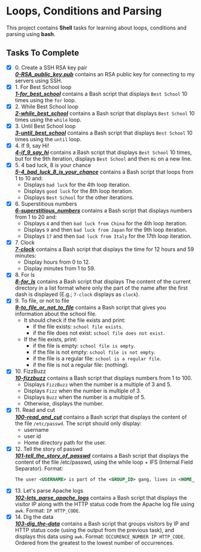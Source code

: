 # Loops, Conditions and Parsing

This project contains __Shell__ tasks for learning about loops, conditions and parsing using **bash**.

## Tasks To Complete

+ [x] 0\. Create a SSH RSA key pair <br/>_**[0-RSA_public_key.pub](0-RSA_public_key.pub)**_ contains an RSA public key for connecting to my servers using SSH.
+ [x] 1\. For Best School loop <br/>_**[1-for_best_school](1-for_best_school)**_ contains a Bash script that displays `Best School` 10 times using the `for` loop.
+ [x] 2\. While Best School loop <br/>_**[2-while_best_school](2-while_best_school)**_ contains a Bash script that displays `Best School` 10 times using the `while` loop.
+ [x] 3\. Until Best School loop <br/>_**[3-until_best_school](3-until_best_school)**_ contains a Bash script that displays `Best School` 10 times using the `until` loop.
+ [x] 4\. If 9, say Hi! <br/>_**[4-if_9_say_hi](4-if_9_say_hi)**_ contains a Bash script that displays `Best School` 10 times, but for the 9th iteration, displays `Best School` and then `Hi` on a new line.
+ [x] 5\. 4 bad luck, 8 is your chance <br/>_**[5-4_bad_luck_8_is_your_chance](5-4_bad_luck_8_is_your_chance)**_ contains a Bash script that loops from 1 to 10 and:
  + Displays `bad luck` for the 4th loop iteration.
  + Displays `good luck` for the 8th loop iteration.
  + Displays `Best School` for the other iterations.
+ [x] 6\. Superstitious numbers <br/>_**[6-superstitious_numbers](6-superstitious_numbers)**_ contains a Bash script that displays numbers from 1 to 20 and:
  + Displays `4` and then `bad luck from China` for the 4th loop iteration.
  + Displays `9` and then `bad luck from Japan` for the 9th loop iteration.
  + Displays `17` and then `bad luck from Italy` for the 17th loop iteration.
+ [x] 7\. Clock <br/>_**[7-clock](7-clock)**_ contains a Bash script that displays the time for 12 hours and 59 minutes:
  + Display hours from 0 to 12.
  + Display minutes from 1 to 59.
+ [x] 8\. For ls <br/>_**[8-for_ls](8-for_ls)**_ contains a Bash script that displays The content of the current directory in a list format where only the part of the name after the first dash is displayed (E.g.; `7-clock` displays as `clock`).
+ [x] 9\. To file, or not to file <br/>_**[9-to_file_or_not_to_file](9-to_file_or_not_to_file)**_ contains a Bash script that gives you information about the school file.
  + It should check if the file exists and print:
    + if the file exists: `school file exists`.
    + if the file does not exist: `school file does not exist`.
  + If the file exists, print:
    + if the file is empty: `school file is empty`.
    + if the file is not empty: `school file is not empty`.
    + if the file is a regular file: `school is a regular file`.
    + if the file is not a regular file: (nothing).
+ [x] 10\. FizzBuzz <br/>_**[10-fizzbuzz](10-fizzbuzz)**_ contains a Bash script that displays numbers from 1 to 100.
  + Displays `FizzBuzz` when the number is a multiple of 3 and 5.
  + Displays `Fizz` when the number is multiple of 3.
  + Displays `Buzz` when the number is a multiple of 5.
  + Otherwise, displays the number.
+ [x] 11\. Read and cut <br/>_**[100-read_and_cut](100-read_and_cut)**_ contains a Bash script that displays the content of the file `/etc/passwd`. The script should only display:
  + username
  + user id
  + Home directory path for the user.
+ [x] 12\. Tell the story of passwd <br/>_**[101-tell_the_story_of_passwd](101-tell_the_story_of_passwd)**_ contains a Bash script that displays the content of the file /etc/passwd, using the while loop + IFS (Internal Field Separator).
  Format:
  ```xml
  The user <USERNAME> is part of the <GROUP_ID> gang, lives in <HOME_DIRECTORY> and rides <COMMAND/SHELL>. <USER ID>'s place is protected by the passcode <PASSWORD>, more info about the user here: <USER ID INFO>
  ```
+ [x] 13\. Let's parse Apache logs <br/>_**[102-lets_parse_apache_logs](102-lets_parse_apache_logs)**_ contains a Bash script that displays the visitor IP along with the HTTP status code from the Apache log file using `awk`. Format: `IP HTTP_CODE`.
+ [x] 14\. Dig the data <br/>_**[103-dig_the-data](103-dig_the-data)**_ contains a Bash script that groups visitors by IP and HTTP status code (using the output from the previous task), and displays this data using `awk`. Format: `OCCURENCE_NUMBER IP HTTP_CODE`. Ordered from the greatest to the lowest number of occurrences.
